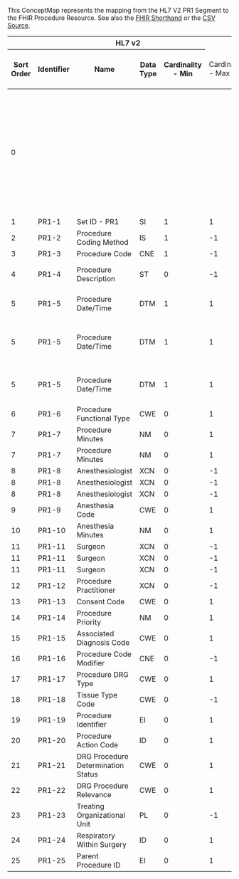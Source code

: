 
This ConceptMap represents the mapping from the HL7 V2 PR1 Segment to the FHIR Procedure Resource. See also the <a href='https://github.com/HL7/v2-to-fhir/blob/master/tank/Segment PR1 to Procedure.fsh'>FHIR Shorthand</a> or the <a href='https://github.com/HL7/v2-to-fhir/blob/master/mappings/segments/HL7 Segment - FHIR R4_ PR1[Procedure] - PR1[Procedure].csv'>CSV Source</a>.
<table class='grid'><thead>
<tr><th colspan='6'>HL7 v2</th><th colspan='3'>Condition (IF True, args)</th><th colspan='7'>HL7 FHIR</th><th rowspan='2'>Comments</th></tr>
<tr><th title='Rows are listed in sequence of how they appear in the v2 standard. The first column, Sort Order, provides a sort order that can re-create the original v2 standard sequence in case one opts to re-sort/filter the rows.'>Sort Order</th><th title='Contains the formal Segment Name and Field Sequence according to the base standard using &quot;-&quot; as the delimiter.'>Identifier</th><th title='The formal name of the field in the most current published version.'>Name</th><th title='The data type of the field in the most current published version if not deprecated, otherwise the data type at the time it was deprecated and removed.'>Data Type</th><th title='The V2 min cardinality expressed numerically.'>Cardinality - Min</th><td style='border-right: 2px' title='The V2 max cardinality expressed numerically.'>Cardinality - Max</td><th title='Condition in an easy to read syntax (Computable ANTLR)'>Computable ANTLR</th><th title='Condition in FHIRPath Notation'>Computable FHIRPath</th><td style='border-right: 2px' title='Condition expressed in narrative form'>Narrative</td><th title='An existing FHIR attribute in the target FHIR version.'>FHIR Attribute</th><th title='A proposed extension. It will be expressed with #ext-...# around the proposed name. '>Extension</th><th title='The FHIR attribute&apos;s data type in the target FHIR version.'>Data Type</th><th title='The FHIR min cardinality expressed numerically.'>Cardinality - Min</th><td style='border-right: 2px' title='The FHIR max cardinality expressed numerically.'>Cardinality - Max</td><th title='The URL to the Data Type Map that is to be used for the attribute in this segment.'>Data Type Mapping</th><th title='The fixed or computed value to assign'>Assignment</th><th title='The URL to the Vocabulary Map that is to be used for the coded element for this attribute.'>Vocabulary Mapping<br/>(IS, ID, CE, CEN, CWE)</th></tr></thead>
<tbody>
<tr><td>0</td><td></td><td></td><td></td><td></td><td style='border-right: 2px'></td><td></td><td></td><td style='border-right: 2px'>The value mapping depends on the message context where the PR1 is used and to be determined by the implementer.  If not clear, use "unknown".</td><td><a href='https://hl7.org/fhir/R4/Procedure.Procedure-definitions.html#Procedure.status'>Procedure.status</a></td><td></td><td><a href='https://hl7.org/fhir/R4/Procedure.Procedure-definitions.html#Procedure.code'>Procedure.code</a></td><td>1</td><td>1</td><td></td><td></td><td></td><td></td></tr>
<tr><td>1</td><td>PR1-1</td><td>Set ID - PR1</td><td>SI</td><td>1</td><td style='border-right: 2px'>1</td><td></td><td></td><td style='border-right: 2px'></td><td></td><td></td><td></td><td></td><td></td><td></td><td></td><td></td><td></td></tr>
<tr><td>2</td><td>PR1-2</td><td>Procedure Coding Method</td><td>IS</td><td>1</td><td style='border-right: 2px'>-1</td><td></td><td></td><td style='border-right: 2px'></td><td></td><td></td><td></td><td></td><td></td><td></td><td></td><td></td><td></td></tr>
<tr><td>3</td><td>PR1-3</td><td>Procedure Code</td><td>CNE</td><td>1</td><td style='border-right: 2px'>-1</td><td></td><td></td><td style='border-right: 2px'></td><td><a href='https://hl7.org/fhir/R4/Procedure.Procedure-definitions.html#Procedure.code'>Procedure.code</a></td><td></td><td><a href='https://hl7.org/fhir/R4/Procedure.Procedure-definitions.html#Procedure.CodeableConcept'>Procedure.CodeableConcept</a></td><td>0</td><td>1</td><td><a href='ConceptMap-datatype-cne-to-codeableconcept.html'>CNE[CodeableConcept]</a></td><td></td><td></td><td></td></tr>
<tr><td>4</td><td>PR1-4</td><td>Procedure Description</td><td>ST</td><td>0</td><td style='border-right: 2px'>-1</td><td>IF PR1-3.9 NOT VALUED</td><td></td><td style='border-right: 2px'></td><td><a href='https://hl7.org/fhir/R4/Procedure.Procedure-definitions.html#Procedure.code.text'>Procedure.code.text</a></td><td></td><td><a href='https://hl7.org/fhir/R4/Procedure.Procedure-definitions.html#Procedure.string'>Procedure.string</a></td><td>0</td><td>1</td><td></td><td></td><td></td><td></td></tr>
<tr><td>5</td><td>PR1-5</td><td>Procedure Date/Time</td><td>DTM</td><td>1</td><td style='border-right: 2px'>1</td><td>IF PR1-7 NOT VALUED</td><td></td><td style='border-right: 2px'></td><td><a href='https://hl7.org/fhir/R4/Procedure.Procedure-definitions.html#Procedure.performedDateTime'>Procedure.performedDateTime</a></td><td></td><td><a href='https://hl7.org/fhir/R4/Procedure.Procedure-definitions.html#Procedure.dateTime'>Procedure.dateTime</a></td><td>0</td><td>1</td><td></td><td></td><td></td><td></td></tr>
<tr><td>5</td><td>PR1-5</td><td>Procedure Date/Time</td><td>DTM</td><td>1</td><td style='border-right: 2px'>1</td><td>IF PR1-7 VALUED AND PR1-5.5 NOT VALUED</td><td></td><td style='border-right: 2px'></td><td><a href='https://hl7.org/fhir/R4/Procedure.Procedure-definitions.html#Procedure.performedDateTime'>Procedure.performedDateTime</a></td><td></td><td><a href='https://hl7.org/fhir/R4/Procedure.Procedure-definitions.html#Procedure.dateTime'>Procedure.dateTime</a></td><td>0</td><td>1</td><td></td><td></td><td></td><td></td></tr>
<tr><td>5</td><td>PR1-5</td><td>Procedure Date/Time</td><td>DTM</td><td>1</td><td style='border-right: 2px'>1</td><td>IF PR1-7 VALUED AND PR1-5.5 VALUED</td><td></td><td style='border-right: 2px'></td><td><a href='https://hl7.org/fhir/R4/Procedure.Procedure-definitions.html#Procedure.performedPeriod.start'>Procedure.performedPeriod.start</a></td><td></td><td><a href='https://hl7.org/fhir/R4/Procedure.Procedure-definitions.html#Procedure.dateTime'>Procedure.dateTime</a></td><td>0</td><td>1</td><td></td><td></td><td></td><td></td></tr>
<tr><td>6</td><td>PR1-6</td><td>Procedure Functional Type</td><td>CWE</td><td>0</td><td style='border-right: 2px'>1</td><td></td><td></td><td style='border-right: 2px'></td><td><a href='https://hl7.org/fhir/R4/Procedure.Procedure-definitions.html#Procedure.category'>Procedure.category</a></td><td></td><td><a href='https://hl7.org/fhir/R4/Procedure.Procedure-definitions.html#Procedure.CodeableConcept'>Procedure.CodeableConcept</a></td><td>0</td><td>1</td><td><a href='ConceptMap-datatype-cwe-to-codeableconcept.html'>CWE[CodeableConcept]</a></td><td></td><td></td><td></td></tr>
<tr><td>7</td><td>PR1-7</td><td>Procedure Minutes</td><td>NM</td><td>0</td><td style='border-right: 2px'>1</td><td>IF PR1-5.5 IS VALUED</td><td></td><td style='border-right: 2px'></td><td><a href='https://hl7.org/fhir/R4/Procedure.Procedure-definitions.html#Procedure.performedPeriod.end'>Procedure.performedPeriod.end</a></td><td></td><td><a href='https://hl7.org/fhir/R4/Procedure.Procedure-definitions.html#Procedure.dateTime'>Procedure.dateTime</a></td><td>0</td><td>1</td><td></td><td></td><td>Procedure.performedPeriod.start+PR1-7</td><td></td></tr>
<tr><td>7</td><td>PR1-7</td><td>Procedure Minutes</td><td>NM</td><td>0</td><td style='border-right: 2px'>1</td><td></td><td></td><td style='border-right: 2px'></td><td></td><td></td><td></td><td></td><td></td><td></td><td></td><td></td><td></td></tr>
<tr><td>8</td><td>PR1-8</td><td>Anesthesiologist</td><td>XCN</td><td>0</td><td style='border-right: 2px'>-1</td><td></td><td></td><td style='border-right: 2px'></td><td><a href='https://hl7.org/fhir/R4/Procedure.Procedure-definitions.html#Procedure.perfomer.actor'>Procedure.perfomer.actor</a>(<a href='https://hl7.org/fhir/R4/Procedure.Procedure-definitions.html#Procedure.Practitioner'>Procedure.Practitioner</a>)</td><td></td><td><a href='https://hl7.org/fhir/R4/references.html'>Reference</a>(<a href='https://hl7.org/fhir/R4/Procedure.Procedure-definitions.html#Procedure.Practitioner'>Procedure.Practitioner</a>)</td><td>0</td><td>1</td><td><a href='ConceptMap-datatype-xcn-to-practitioner.html'>XCN[Practitioner]</a></td><td></td><td></td><td></td></tr>
<tr><td>8</td><td>PR1-8</td><td>Anesthesiologist</td><td>XCN</td><td>0</td><td style='border-right: 2px'>-1</td><td></td><td></td><td style='border-right: 2px'></td><td><a href='https://hl7.org/fhir/R4/Procedure.Procedure-definitions.html#Procedure.perfomer.function.coding.code'>Procedure.perfomer.function.coding.code</a></td><td></td><td><a href='https://hl7.org/fhir/R4/Procedure.Procedure-definitions.html#Procedure.CodeableConcept'>Procedure.CodeableConcept</a></td><td>0</td><td>1</td><td></td><td></td><td>"88189002"</td><td></td></tr>
<tr><td>8</td><td>PR1-8</td><td>Anesthesiologist</td><td>XCN</td><td>0</td><td style='border-right: 2px'>-1</td><td></td><td></td><td style='border-right: 2px'></td><td><a href='https://hl7.org/fhir/R4/Procedure.Procedure-definitions.html#Procedure.perfomer.function.coding.uri'>Procedure.perfomer.function.coding.uri</a></td><td></td><td><a href='https://hl7.org/fhir/R4/Procedure.Procedure-definitions.html#Procedure.uri'>Procedure.uri</a></td><td>0</td><td>1</td><td></td><td></td><td>"<a href='http://snomed.info/sct'>http://snomed.info/sct</a>"</td><td></td></tr>
<tr><td>9</td><td>PR1-9</td><td>Anesthesia Code</td><td>CWE</td><td>0</td><td style='border-right: 2px'>1</td><td></td><td></td><td style='border-right: 2px'></td><td></td><td></td><td></td><td></td><td></td><td></td><td></td><td></td><td></td></tr>
<tr><td>10</td><td>PR1-10</td><td>Anesthesia Minutes</td><td>NM</td><td>0</td><td style='border-right: 2px'>1</td><td></td><td></td><td style='border-right: 2px'></td><td></td><td></td><td></td><td></td><td></td><td></td><td></td><td></td><td></td></tr>
<tr><td>11</td><td>PR1-11</td><td>Surgeon</td><td>XCN</td><td>0</td><td style='border-right: 2px'>-1</td><td></td><td></td><td style='border-right: 2px'></td><td><a href='https://hl7.org/fhir/R4/Procedure.Procedure-definitions.html#Procedure.perfomer.actor'>Procedure.perfomer.actor</a>(<a href='https://hl7.org/fhir/R4/Procedure.Procedure-definitions.html#Procedure.Practitioner'>Procedure.Practitioner</a>)</td><td></td><td><a href='https://hl7.org/fhir/R4/references.html'>Reference</a>(<a href='https://hl7.org/fhir/R4/Procedure.Procedure-definitions.html#Procedure.Practitioner'>Procedure.Practitioner</a>)</td><td>0</td><td>1</td><td><a href='ConceptMap-datatype-xcn-to-practitioner.html'>XCN[Practitioner]</a></td><td></td><td></td><td></td></tr>
<tr><td>11</td><td>PR1-11</td><td>Surgeon</td><td>XCN</td><td>0</td><td style='border-right: 2px'>-1</td><td></td><td></td><td style='border-right: 2px'></td><td><a href='https://hl7.org/fhir/R4/Procedure.Procedure-definitions.html#Procedure.perfomer.function.coding.code'>Procedure.perfomer.function.coding.code</a></td><td></td><td><a href='https://hl7.org/fhir/R4/Procedure.Procedure-definitions.html#Procedure.CodeableConcept'>Procedure.CodeableConcept</a></td><td>0</td><td>1</td><td></td><td></td><td>"304292004"</td><td></td></tr>
<tr><td>11</td><td>PR1-11</td><td>Surgeon</td><td>XCN</td><td>0</td><td style='border-right: 2px'>-1</td><td></td><td></td><td style='border-right: 2px'></td><td><a href='https://hl7.org/fhir/R4/Procedure.Procedure-definitions.html#Procedure.perfomer.function.coding.uri'>Procedure.perfomer.function.coding.uri</a></td><td></td><td><a href='https://hl7.org/fhir/R4/Procedure.Procedure-definitions.html#Procedure.uri'>Procedure.uri</a></td><td>0</td><td>1</td><td></td><td></td><td>"<a href='http://snomed.info/sct'>http://snomed.info/sct</a>"</td><td></td></tr>
<tr><td>12</td><td>PR1-12</td><td>Procedure Practitioner</td><td>XCN</td><td>0</td><td style='border-right: 2px'>-1</td><td></td><td></td><td style='border-right: 2px'></td><td><a href='https://hl7.org/fhir/R4/Procedure.Procedure-definitions.html#Procedure.perfomer.actor'>Procedure.perfomer.actor</a>(<a href='https://hl7.org/fhir/R4/Procedure.Procedure-definitions.html#Procedure.Practitioner'>Procedure.Practitioner</a>)</td><td></td><td><a href='https://hl7.org/fhir/R4/references.html'>Reference</a>(<a href='https://hl7.org/fhir/R4/Procedure.Procedure-definitions.html#Procedure.Practitioner'>Procedure.Practitioner</a>)</td><td>0</td><td>1</td><td><a href='ConceptMap-datatype-xcn-to-practitioner.html'>XCN[Practitioner]</a></td><td></td><td></td><td></td></tr>
<tr><td>13</td><td>PR1-13</td><td>Consent Code</td><td>CWE</td><td>0</td><td style='border-right: 2px'>1</td><td></td><td></td><td style='border-right: 2px'></td><td></td><td></td><td></td><td></td><td></td><td></td><td></td><td></td><td></td></tr>
<tr><td>14</td><td>PR1-14</td><td>Procedure Priority</td><td>NM</td><td>0</td><td style='border-right: 2px'>1</td><td></td><td></td><td style='border-right: 2px'></td><td></td><td></td><td></td><td></td><td></td><td></td><td></td><td></td><td></td></tr>
<tr><td>15</td><td>PR1-15</td><td>Associated Diagnosis Code</td><td>CWE</td><td>0</td><td style='border-right: 2px'>1</td><td></td><td></td><td style='border-right: 2px'></td><td><a href='https://hl7.org/fhir/R4/Procedure.Procedure-definitions.html#Procedure.reasonCode'>Procedure.reasonCode</a></td><td></td><td><a href='https://hl7.org/fhir/R4/Procedure.Procedure-definitions.html#Procedure.CodeableConcept'>Procedure.CodeableConcept</a></td><td>0</td><td>-1</td><td><a href='ConceptMap-datatype-cwe-to-codeableconcept.html'>CWE[CodeableConcept]</a></td><td></td><td></td><td></td></tr>
<tr><td>16</td><td>PR1-16</td><td>Procedure Code Modifier</td><td>CNE</td><td>0</td><td style='border-right: 2px'>-1</td><td></td><td></td><td style='border-right: 2px'></td><td></td><td></td><td></td><td></td><td></td><td></td><td></td><td></td><td></td></tr>
<tr><td>17</td><td>PR1-17</td><td>Procedure DRG Type</td><td>CWE</td><td>0</td><td style='border-right: 2px'>1</td><td></td><td></td><td style='border-right: 2px'></td><td></td><td></td><td></td><td></td><td></td><td></td><td></td><td></td><td></td></tr>
<tr><td>18</td><td>PR1-18</td><td>Tissue Type Code</td><td>CWE</td><td>0</td><td style='border-right: 2px'>-1</td><td></td><td></td><td style='border-right: 2px'></td><td></td><td></td><td></td><td></td><td></td><td></td><td></td><td></td><td></td></tr>
<tr><td>19</td><td>PR1-19</td><td>Procedure Identifier</td><td>EI</td><td>0</td><td style='border-right: 2px'>1</td><td></td><td></td><td style='border-right: 2px'></td><td><a href='https://hl7.org/fhir/R4/Procedure.Procedure-definitions.html#Procedure.identifier'>Procedure.identifier</a></td><td></td><td><a href='https://hl7.org/fhir/R4/Procedure.Procedure-definitions.html#Procedure.Identifier'>Procedure.Identifier</a></td><td>0</td><td>-1</td><td><a href='ConceptMap-datatype-ei-to-identifier.html'>EI[Identifier]</a></td><td></td><td></td><td></td></tr>
<tr><td>20</td><td>PR1-20</td><td>Procedure Action Code</td><td>ID</td><td>0</td><td style='border-right: 2px'>1</td><td></td><td></td><td style='border-right: 2px'></td><td></td><td></td><td></td><td></td><td></td><td></td><td></td><td></td><td></td></tr>
<tr><td>21</td><td>PR1-21</td><td>DRG Procedure Determination Status</td><td>CWE</td><td>0</td><td style='border-right: 2px'>1</td><td></td><td></td><td style='border-right: 2px'></td><td></td><td></td><td></td><td></td><td></td><td></td><td></td><td></td><td></td></tr>
<tr><td>22</td><td>PR1-22</td><td>DRG Procedure Relevance</td><td>CWE</td><td>0</td><td style='border-right: 2px'>1</td><td></td><td></td><td style='border-right: 2px'></td><td></td><td></td><td></td><td></td><td></td><td></td><td></td><td></td><td></td></tr>
<tr><td>23</td><td>PR1-23</td><td>Treating Organizational Unit</td><td>PL</td><td>0</td><td style='border-right: 2px'>-1</td><td></td><td></td><td style='border-right: 2px'></td><td><a href='https://hl7.org/fhir/R4/Procedure.Procedure-definitions.html#Procedure.location'>Procedure.location</a>(<a href='https://hl7.org/fhir/R4/Procedure.Procedure-definitions.html#Procedure.Location'>Procedure.Location</a>)</td><td></td><td><a href='https://hl7.org/fhir/R4/references.html'>Reference</a>(<a href='https://hl7.org/fhir/R4/Procedure.Procedure-definitions.html#Procedure.Location'>Procedure.Location</a>)</td><td>0</td><td>1</td><td><a href='ConceptMap-datatype-pl-to-location.html'>PL[Location]</a></td><td></td><td></td><td></td></tr>
<tr><td>24</td><td>PR1-24</td><td>Respiratory Within Surgery</td><td>ID</td><td>0</td><td style='border-right: 2px'>1</td><td></td><td></td><td style='border-right: 2px'></td><td></td><td></td><td></td><td></td><td></td><td></td><td></td><td></td><td></td></tr>
<tr><td>25</td><td>PR1-25</td><td>Parent Procedure ID</td><td>EI</td><td>0</td><td style='border-right: 2px'>1</td><td></td><td></td><td style='border-right: 2px'></td><td><a href='https://hl7.org/fhir/R4/Procedure.Procedure-definitions.html#Procedure.partOf'>Procedure.partOf</a>(<a href='https://hl7.org/fhir/R4/Procedure.Procedure-definitions.html#Procedure.Procedure.identifier'>Procedure.Procedure.identifier</a>)</td><td></td><td><a href='https://hl7.org/fhir/R4/references.html'>Reference</a>(<a href='https://hl7.org/fhir/R4/Procedure.Procedure-definitions.html#Procedure.Procedure'>Procedure.Procedure</a>)</td><td>0</td><td>-1</td><td><a href='ConceptMap-datatype-ei-to-identifier.html'>EI[Identifier]</a></td><td></td><td></td><td></td></tr>
</tbody>
</table>
